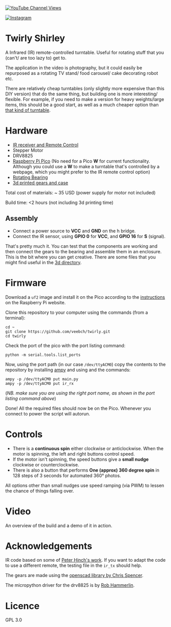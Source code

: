 [![YouTube Channel Views](https://img.shields.io/youtube/channel/views/UCz5BOU9J9pB_O0B8-rDjCWQ?label=YouTube&style=social)](https://www.youtube.com/channel/UCz5BOU9J9pB_O0B8-rDjCWQ)

[![Instagram](https://img.shields.io/badge/Instagram-E4405F?style=for-the-badge&logo=instagram&logoColor=white)](https://www.instagram.com/v_e_e_b/)


# Twirly Shirley

A Infrared (IR) remote-controlled turntable. Useful for rotating stuff that you (can't/ are too lazy to) get to. 

The application in the video is photography, but it could easily be repurposed as a rotating TV stand/ food carousel/ cake decorating robot etc.

There are relatively cheap turntables (only slightly more expensive than this DIY version) that do the same thing, but building one is more interesting/ flexible. For example, if you need to make a version for heavy weights/large items, this should be a good start, as well as a much cheaper option than [that kind of turntable](https://noxon.tech/en/360-turntable/).


# Hardware

- [IR receiver and Remote Control](https://www.amazon.de/-/en/DollaTek-Infrared-Wireless-Control-Arduino/dp/B07DJ58XGC)
- Stepper Motor
- DRV8825
- [Raspberry Pi Pico](https://www.pi-shop.ch/raspberry-pi-pico) (No need for a Pico **W** for current functionality. Although you could use a **W** to make a turntable that's controlled by a webpage, which you might prefer to the IR remote control option)
- [Rotating Bearing](https://www.amazon.de/-/en/dp/B073NZ4GT4?psc=1&ref=ppx_yo2ov_dt_b_product_details)
- [3d printed gears and case](3d/)

Total cost of materials: ~ 35 USD (power supply for motor not included)

Build time: <2 hours (not including 3d printing time)

## Assembly

- Connect a power source to **VCC** and **GND** on the h bridge.
- Connect the IR sensor, using **GPIO 0** for **VCC**, and **GPIO 16** for **S** (signal).

That's pretty much it. You can test that the components are working and then connect the gears to the bearing and assemble them in an enclosure. This is the bit where you can get creative. There are some files that you might find useful in the [3d directory](3d/).

# Firmware


Download a `uf2` image and install it on the Pico according to the [instructions](https://www.raspberrypi.com/documentation/microcontrollers/micropython.html#drag-and-drop-micropython) on the Raspberry Pi website.

Clone this repository to your computer using the commands (from a terminal):

```
cd ~
git clone https://github.com/veebch/twirly.git
cd twirly
```

Check the port of the pico with the port listing command:
```
python -m serial.tools.list_ports
```
Now, using the port path (in our case `/dev/ttyACM0`) copy the contents to the repository by installing [ampy](https://pypi.org/project/adafruit-ampy/) and using  and the commands:

```
ampy -p /dev/ttyACM0 put main.py 
ampy -p /dev/ttyACM0 put ir_rx
```
(*NB. make sure you are using the right port name, as shown in the port listing command above*)

Done! All the required files should now be on the Pico. Whenever you connect to power the script will autorun.

# Controls

- There is a **continuous spin** either clockwise or anticlockwise. When the motor is spinning, the left and right buttons control speed. 
- If the motor isn't spinning, the speed buttons give a **small nudge** clockwise or counterclockwise.
- There is also a button that performs **One (approx) 360 degree spin**  in 128 steps of 3 seconds for automated 360° photos.

All options other than small nudges use speed ramping (via PWM) to lessen the chance of things falling over.

# Video  

An overview of the build and a demo of it in action.

# Acknowledgements

IR code based on some of [Peter Hinch's work](https://github.com/peterhinch/micropython_ir). If you want to adapt the code to use a different remote, the testing file in the `ir_tx` should help.

The gears are made using the [openscad library by Chris Spencer](https://github.com/chrisspen/gears). 

The micropython driver for the drv8825 is by [Rob Hammerlin](https://gitlab.com/robhamerling/micropython-drv8825).

# Licence 

GPL 3.0
